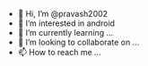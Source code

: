 - 👋 Hi, I’m @pravash2002
- 👀 I’m interested in android
- 🌱 I’m currently learning ...
- 💞️ I’m looking to collaborate on ...
- 📫 How to reach me ...

<!---
pravash2002/pravash2002 is a ✨ special ✨ repository because its `README.md` (this file) appears on your GitHub profile.
You can click the Preview link to take a look at your changes.
--->
